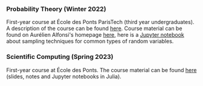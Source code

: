 ---
---
### Probability Theory (Winter 2022)

First-year course at École des Ponts ParisTech (third year undergraduates). A description of the course can be found [here](http://gede.enpc.fr/programme/fiche.aspx?param=M%3a1PROB). Course material can be found on Aurélien Alfonsi's homepage [here](http://cermics.enpc.fr/~alfonsi/Proba1A.html), here is a [Jupyter notebook](../teaching/tp_simu.ipynb) about sampling techniques for common types of random variables.

### Scientific Computing (Spring 2023)

First-year course at École des Ponts. The course material can be found [here](https://jfbarthelemy.github.io/Cours_ENPC_pratique_calcul_scientifique/) (slides, notes and Jupyter notebooks in Julia).